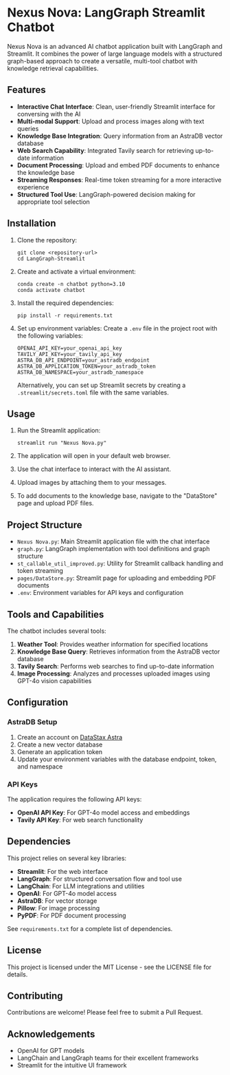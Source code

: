 # Nexus Nova: LangGraph Streamlit Chatbot

Nexus Nova is an advanced AI chatbot application built with LangGraph and Streamlit. It combines the power of large language models with a structured graph-based approach to create a versatile, multi-tool chatbot with knowledge retrieval capabilities.

## Features

- **Interactive Chat Interface**: Clean, user-friendly Streamlit interface for conversing with the AI
- **Multi-modal Support**: Upload and process images along with text queries
- **Knowledge Base Integration**: Query information from an AstraDB vector database
- **Web Search Capability**: Integrated Tavily search for retrieving up-to-date information
- **Document Processing**: Upload and embed PDF documents to enhance the knowledge base
- **Streaming Responses**: Real-time token streaming for a more interactive experience
- **Structured Tool Use**: LangGraph-powered decision making for appropriate tool selection

## Installation

1. Clone the repository:
   ```
   git clone <repository-url>
   cd LangGraph-Streamlit
   ```

2. Create and activate a virtual environment:
   ```
   conda create -n chatbot python=3.10
   conda activate chatbot
   ```

3. Install the required dependencies:
   ```
   pip install -r requirements.txt
   ```

4. Set up environment variables:
   Create a `.env` file in the project root with the following variables:
   ```
   OPENAI_API_KEY=your_openai_api_key
   TAVILY_API_KEY=your_tavily_api_key
   ASTRA_DB_API_ENDPOINT=your_astradb_endpoint
   ASTRA_DB_APPLICATION_TOKEN=your_astradb_token
   ASTRA_DB_NAMESPACE=your_astradb_namespace
   ```

   Alternatively, you can set up Streamlit secrets by creating a `.streamlit/secrets.toml` file with the same variables.

## Usage

1. Run the Streamlit application:
   ```
   streamlit run "Nexus Nova.py"
   ```

2. The application will open in your default web browser.

3. Use the chat interface to interact with the AI assistant.

4. Upload images by attaching them to your messages.

5. To add documents to the knowledge base, navigate to the "DataStore" page and upload PDF files.

## Project Structure

- `Nexus Nova.py`: Main Streamlit application file with the chat interface
- `graph.py`: LangGraph implementation with tool definitions and graph structure
- `st_callable_util_improved.py`: Utility for Streamlit callback handling and token streaming
- `pages/DataStore.py`: Streamlit page for uploading and embedding PDF documents
- `.env`: Environment variables for API keys and configuration

## Tools and Capabilities

The chatbot includes several tools:

1. **Weather Tool**: Provides weather information for specified locations
2. **Knowledge Base Query**: Retrieves information from the AstraDB vector database
3. **Tavily Search**: Performs web searches to find up-to-date information
4. **Image Processing**: Analyzes and processes uploaded images using GPT-4o vision capabilities

## Configuration

### AstraDB Setup

1. Create an account on [DataStax Astra](https://astra.datastax.com/)
2. Create a new vector database
3. Generate an application token
4. Update your environment variables with the database endpoint, token, and namespace

### API Keys

The application requires the following API keys:

- **OpenAI API Key**: For GPT-4o model access and embeddings
- **Tavily API Key**: For web search functionality

## Dependencies

This project relies on several key libraries:

- **Streamlit**: For the web interface
- **LangGraph**: For structured conversation flow and tool use
- **LangChain**: For LLM integrations and utilities
- **OpenAI**: For GPT-4o model access
- **AstraDB**: For vector storage
- **Pillow**: For image processing
- **PyPDF**: For PDF document processing

See `requirements.txt` for a complete list of dependencies.

## License

This project is licensed under the MIT License - see the LICENSE file for details.

## Contributing

Contributions are welcome! Please feel free to submit a Pull Request.

## Acknowledgements

- OpenAI for GPT models
- LangChain and LangGraph teams for their excellent frameworks
- Streamlit for the intuitive UI framework
